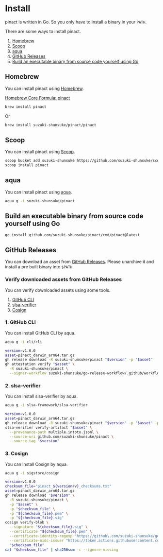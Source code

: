 # Install

pinact is written in Go. So you only have to install a binary in your `PATH`.

There are some ways to install pinact.

1. [Homebrew](#homebrew)
1. [Scoop](#scoop)
1. [aqua](#aqua)
1. [GitHub Releases](#github-releases)
1. [Build an executable binary from source code yourself using Go](#build-an-executable-binary-from-source-code-yourself-using-go)

## Homebrew

You can install pinact using [Homebrew](https://brew.sh/).

[Homebrew Core Formula: pinact](https://formulae.brew.sh/formula/pinact)

```sh
brew install pinact
```

Or

```sh
brew install suzuki-shunsuke/pinact/pinact
```

## Scoop

You can install pinact using [Scoop](https://scoop.sh/).

```sh
scoop bucket add suzuki-shunsuke https://github.com/suzuki-shunsuke/scoop-bucket
scoop install pinact
```

## aqua

You can install pinact using [aqua](https://aquaproj.github.io/).

```sh
aqua g -i suzuki-shunsuke/pinact
```

## Build an executable binary from source code yourself using Go

```sh
go install github.com/suzuki-shunsuke/pinact/cmd/pinact@latest
```

## GitHub Releases

You can download an asset from [GitHub Releases](https://github.com/suzuki-shunsuke/pinact/releases).
Please unarchive it and install a pre built binary into `$PATH`. 

### Verify downloaded assets from GitHub Releases

You can verify downloaded assets using some tools.

1. [GitHub CLI](https://cli.github.com/)
1. [slsa-verifier](https://github.com/slsa-framework/slsa-verifier)
1. [Cosign](https://github.com/sigstore/cosign)

### 1. GitHub CLI

You can install GitHub CLI by aqua.

```sh
aqua g -i cli/cli
```

```sh
version=v1.0.0
asset=pinact_darwin_arm64.tar.gz
gh release download -R suzuki-shunsuke/pinact "$version" -p "$asset"
gh attestation verify "$asset" \
  -R suzuki-shunsuke/pinact \
  --signer-workflow suzuki-shunsuke/go-release-workflow/.github/workflows/release.yaml
```

### 2. slsa-verifier

You can install slsa-verifier by aqua.

```sh
aqua g -i slsa-framework/slsa-verifier
```

```sh
version=v1.0.0
asset=pinact_darwin_arm64.tar.gz
gh release download -R suzuki-shunsuke/pinact "$version" -p "$asset" -p multiple.intoto.jsonl
slsa-verifier verify-artifact "$asset" \
  --provenance-path multiple.intoto.jsonl \
  --source-uri github.com/suzuki-shunsuke/pinact \
  --source-tag "$version"
```

### 3. Cosign

You can install Cosign by aqua.

```sh
aqua g -i sigstore/cosign
```

```sh
version=v1.0.0
checksum_file="pinact_${version#v}_checksums.txt"
asset=pinact_darwin_arm64.tar.gz
gh release download "$version" \
  -R suzuki-shunsuke/pinact \
  -p "$asset" \
  -p "$checksum_file" \
  -p "${checksum_file}.pem" \
  -p "${checksum_file}.sig"
cosign verify-blob \
  --signature "${checksum_file}.sig" \
  --certificate "${checksum_file}.pem" \
  --certificate-identity-regexp 'https://github\.com/suzuki-shunsuke/go-release-workflow/\.github/workflows/release\.yaml@.*' \
  --certificate-oidc-issuer "https://token.actions.githubusercontent.com" \
  "$checksum_file"
cat "$checksum_file" | sha256sum -c --ignore-missing
```
